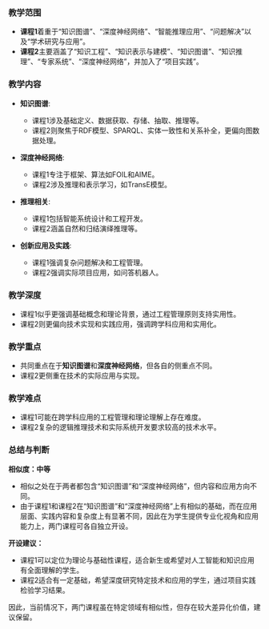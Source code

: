 ### 教学范围
- **课程1**着重于“知识图谱”、“深度神经网络”、“智能推理应用”、“问题解决”以及“学术研究与应用”。
- **课程2**主要涵盖了“知识工程”、“知识表示与建模”、“知识图谱”、“知识推理”、“专家系统”、“深度神经网络”，并加入了“项目实践”。

### 教学内容
- **知识图谱**:
  - 课程1涉及基础定义、数据获取、存储、抽取、推理等。
  - 课程2则聚焦于RDF模型、SPARQL、实体一致性和关系补全，更偏向图数据处理。
  
- **深度神经网络**:
  - 课程1专注于框架、算法如FOIL和AIME。
  - 课程2涉及推理和表示学习，如TransE模型。

- **推理相关**:
  - 课程1包括智能系统设计和工程开发。
  - 课程2涵盖自然和归结演绎推理等。

- **创新应用及实践**:
  - 课程1强调复杂问题解决和工程管理。
  - 课程2强调实际项目应用，如问答机器人。

### 教学深度
- 课程1似乎更强调基础概念和理论背景，通过工程管理原则支持实用性。
- 课程2则更偏向技术实现和实践应用，强调跨学科应用和实用化。

### 教学重点
- 共同重点在于**知识图谱**和**深度神经网络**，但各自的侧重点不同。
- 课程2更侧重在技术的实际应用与实现。

### 教学难点
- 课程1可能在跨学科应用的工程管理和理论理解上存在难度。
- 课程2复杂的逻辑推理技术和实际系统开发要求较高的技术水平。

### 总结与判断

**相似度：中等**
- 相似之处在于两者都包含“知识图谱”和“深度神经网络”，但内容和应用方向不同。
- 由于课程1和课程2在“知识图谱”和“深度神经网络”上有相似的基础，而在应用层面、实践内容和复杂度上有显著不同，因此在为学生提供专业化视角和应用能力上，两门课程可各自独立开设。    

**开设建议：**
- 课程1可以定位为理论与基础性课程，适合新生或希望对人工智能和知识应用有全面理解的学生。
- 课程2适合有一定基础，希望深度研究特定技术和应用的学生，通过项目实践检验学习结果。

因此，当前情况下，两门课程虽在特定领域有相似性，但存在较大差异化价值，建议保留。
